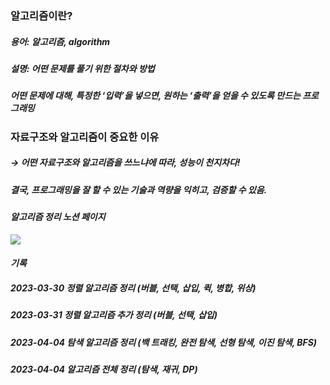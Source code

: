 ### 알고리즘이란?
##### 용어: 알고리즘, algorithm
##### 설명: 어떤 문제를 풀기 위한 절차와 방법
##### 어떤 문제에 대해, 특정한 ‘입력’을 넣으면, 원하는 ‘출력’을 얻을 수 있도록 만드는 프로그래밍
   
### 자료구조와 알고리즘이 중요한 이유
##### → 어떤 자료구조와 알고리즘을 쓰느냐에 따라, 성능이 천지차다!
##### 결국, 프로그래밍을 잘 할 수 있는 기술과 역량을 익히고, 검증할 수 있음.

#### *알고리즘 정리 노션 페이지* 
<a href="https://vigorous-cartoon-8db.notion.site/1a3465ce29254dbea78b05ede1eb4ee0">
  <img src="https://img.shields.io/badge/notion page-green?style=for-the-badge&logo=notion&logoColor=white">
</a>
</br>

#### *기록* 
##### 2023-03-30 정렬 알고리즘 정리 (버블, 선택, 삽입, 퀵, 병합, 위상)
##### 2023-03-31 정렬 알고리즘 추가 정리 (버블, 선택, 삽입)
##### 2023-04-04 탐색 알고리즘 정리 (백 트래킹, 완전 탐색, 선형 탐색, 이진 탐색, BFS)
##### 2023-04-04 알고리즘 전체 정리 (탐색, 재귀, DP)
